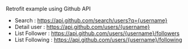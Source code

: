 Retrofit example using Github API

- Search : https://api.github.com/search/users?q={username}
- Detail user : https://api.github.com/users/{username}
- List Follower : https://api.github.com/users/{username}/followers
- List Following : https://api.github.com/users/{username}/following
